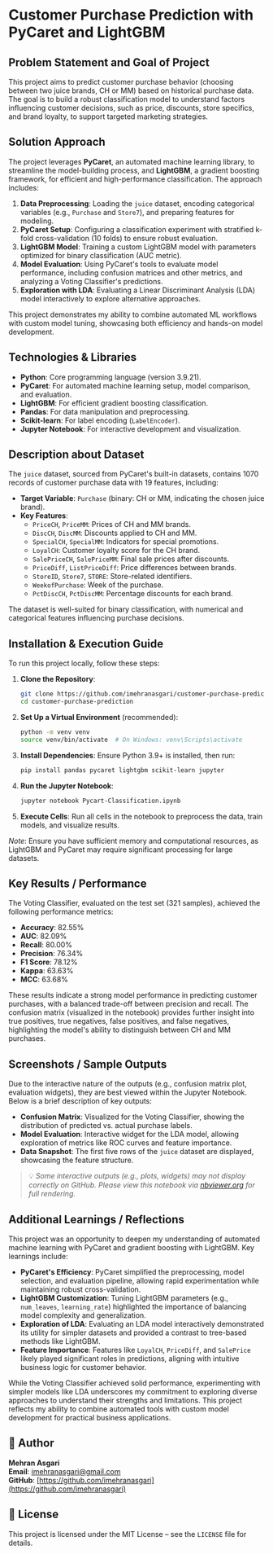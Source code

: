 # Customer Purchase Prediction with PyCaret and LightGBM

## Problem Statement and Goal of Project
This project aims to predict customer purchase behavior (choosing between two juice brands, CH or MM) based on historical purchase data. The goal is to build a robust classification model to understand factors influencing customer decisions, such as price, discounts, store specifics, and brand loyalty, to support targeted marketing strategies.

## Solution Approach
The project leverages **PyCaret**, an automated machine learning library, to streamline the model-building process, and **LightGBM**, a gradient boosting framework, for efficient and high-performance classification. The approach includes:

1. **Data Preprocessing**: Loading the `juice` dataset, encoding categorical variables (e.g., `Purchase` and `Store7`), and preparing features for modeling.
2. **PyCaret Setup**: Configuring a classification experiment with stratified k-fold cross-validation (10 folds) to ensure robust evaluation.
3. **LightGBM Model**: Training a custom LightGBM model with parameters optimized for binary classification (AUC metric).
4. **Model Evaluation**: Using PyCaret's tools to evaluate model performance, including confusion matrices and other metrics, and analyzing a Voting Classifier's predictions.
5. **Exploration with LDA**: Evaluating a Linear Discriminant Analysis (LDA) model interactively to explore alternative approaches.

This project demonstrates my ability to combine automated ML workflows with custom model tuning, showcasing both efficiency and hands-on model development.

## Technologies & Libraries
- **Python**: Core programming language (version 3.9.21).
- **PyCaret**: For automated machine learning setup, model comparison, and evaluation.
- **LightGBM**: For efficient gradient boosting classification.
- **Pandas**: For data manipulation and preprocessing.
- **Scikit-learn**: For label encoding (`LabelEncoder`).
- **Jupyter Notebook**: For interactive development and visualization.

## Description about Dataset
The `juice` dataset, sourced from PyCaret's built-in datasets, contains 1070 records of customer purchase data with 19 features, including:
- **Target Variable**: `Purchase` (binary: CH or MM, indicating the chosen juice brand).
- **Key Features**:
  - `PriceCH`, `PriceMM`: Prices of CH and MM brands.
  - `DiscCH`, `DiscMM`: Discounts applied to CH and MM.
  - `SpecialCH`, `SpecialMM`: Indicators for special promotions.
  - `LoyalCH`: Customer loyalty score for the CH brand.
  - `SalePriceCH`, `SalePriceMM`: Final sale prices after discounts.
  - `PriceDiff`, `ListPriceDiff`: Price differences between brands.
  - `StoreID`, `Store7`, `STORE`: Store-related identifiers.
  - `WeekofPurchase`: Week of the purchase.
  - `PctDiscCH`, `PctDiscMM`: Percentage discounts for each brand.

The dataset is well-suited for binary classification, with numerical and categorical features influencing purchase decisions.

## Installation & Execution Guide
To run this project locally, follow these steps:

1. **Clone the Repository**:
   ```bash
   git clone https://github.com/imehranasgari/customer-purchase-prediction.git
   cd customer-purchase-prediction
   ```

2. **Set Up a Virtual Environment** (recommended):
   ```bash
   python -m venv venv
   source venv/bin/activate  # On Windows: venv\Scripts\activate
   ```

3. **Install Dependencies**:
   Ensure Python 3.9+ is installed, then run:
   ```bash
   pip install pandas pycaret lightgbm scikit-learn jupyter
   ```

4. **Run the Jupyter Notebook**:
   ```bash
   jupyter notebook Pycart-Classification.ipynb
   ```

5. **Execute Cells**: Run all cells in the notebook to preprocess the data, train models, and visualize results.

*Note*: Ensure you have sufficient memory and computational resources, as LightGBM and PyCaret may require significant processing for large datasets.

## Key Results / Performance
The Voting Classifier, evaluated on the test set (321 samples), achieved the following performance metrics:
- **Accuracy**: 82.55%
- **AUC**: 82.09%
- **Recall**: 80.00%
- **Precision**: 76.34%
- **F1 Score**: 78.12%
- **Kappa**: 63.63%
- **MCC**: 63.68%

These results indicate a strong model performance in predicting customer purchases, with a balanced trade-off between precision and recall. The confusion matrix (visualized in the notebook) provides further insight into true positives, true negatives, false positives, and false negatives, highlighting the model's ability to distinguish between CH and MM purchases.

## Screenshots / Sample Outputs
Due to the interactive nature of the outputs (e.g., confusion matrix plot, evaluation widgets), they are best viewed within the Jupyter Notebook. Below is a brief description of key outputs:
- **Confusion Matrix**: Visualized for the Voting Classifier, showing the distribution of predicted vs. actual purchase labels.
- **Model Evaluation**: Interactive widget for the LDA model, allowing exploration of metrics like ROC curves and feature importance.
- **Data Snapshot**: The first five rows of the `juice` dataset are displayed, showcasing the feature structure.

> 💡 *Some interactive outputs (e.g., plots, widgets) may not display correctly on GitHub. Please view this notebook via [nbviewer.org](https://nbviewer.org) for full rendering.*

## Additional Learnings / Reflections
This project was an opportunity to deepen my understanding of automated machine learning with PyCaret and gradient boosting with LightGBM. Key learnings include:
- **PyCaret's Efficiency**: PyCaret simplified the preprocessing, model selection, and evaluation pipeline, allowing rapid experimentation while maintaining robust cross-validation.
- **LightGBM Customization**: Tuning LightGBM parameters (e.g., `num_leaves`, `learning_rate`) highlighted the importance of balancing model complexity and generalization.
- **Exploration of LDA**: Evaluating an LDA model interactively demonstrated its utility for simpler datasets and provided a contrast to tree-based methods like LightGBM.
- **Feature Importance**: Features like `LoyalCH`, `PriceDiff`, and `SalePrice` likely played significant roles in predictions, aligning with intuitive business logic for customer behavior.

While the Voting Classifier achieved solid performance, experimenting with simpler models like LDA underscores my commitment to exploring diverse approaches to understand their strengths and limitations. This project reflects my ability to combine automated tools with custom model development for practical business applications.

## 👤 Author
**Mehran Asgari**  
**Email**: [imehranasgari@gmail.com](mailto:imehranasgari@gmail.com)  
**GitHub**: [https://github.com/imehranasgari](https://github.com/imehranasgari)

## 📄 License
This project is licensed under the MIT License – see the `LICENSE` file for details.
```
